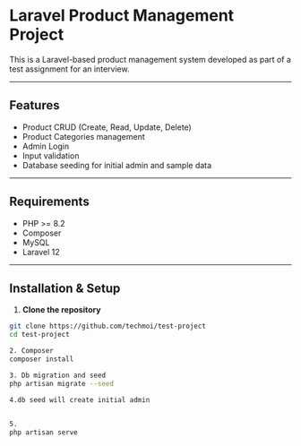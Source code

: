 # Laravel Product Management Project

This is a Laravel-based product management system developed as part of a test assignment for an interview.

---

## Features

- Product CRUD (Create, Read, Update, Delete)
- Product Categories management
- Admin Login
- Input validation
- Database seeding for initial admin and sample data

---

## Requirements

- PHP >= 8.2
- Composer
- MySQL
- Laravel 12

---

## Installation & Setup

1. **Clone the repository**
```bash
git clone https://github.com/techmoi/test-project
cd test-project

2. Composer
composer install

3. Db migration and seed
php artisan migrate --seed

4.db seed will create initial admin
	

5.
php artisan serve

	